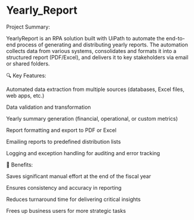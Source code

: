 # Yearly_Report

Project Summary: 


YearlyReport is an RPA solution built with UiPath to automate the end-to-end process of generating and distributing yearly reports. The automation collects data from various systems, consolidates and formats it into a structured report (PDF/Excel), and delivers it to key stakeholders via email or shared folders.

🔍 Key Features:


Automated data extraction from multiple sources (databases, Excel files, web apps, etc.)

Data validation and transformation

Yearly summary generation (financial, operational, or custom metrics)

Report formatting and export to PDF or Excel

Emailing reports to predefined distribution lists

Logging and exception handling for auditing and error tracking

🎯 Benefits:


Saves significant manual effort at the end of the fiscal year

Ensures consistency and accuracy in reporting

Reduces turnaround time for delivering critical insights

Frees up business users for more strategic tasks

